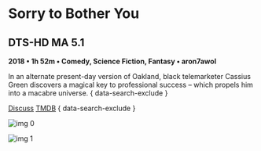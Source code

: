 # Sorry to Bother You

## DTS-HD MA 5.1

**2018 • 1h 52m • Comedy, Science Fiction, Fantasy • aron7awol**

In an alternate present-day version of Oakland, black telemarketer Cassius Green discovers a magical key to professional success – which propels him into a macabre universe.
{ data-search-exclude }

[Discuss](https://www.avsforum.com/threads/bass-eq-for-filtered-movies.2995212/post-56994824)  [TMDB](https://www.themoviedb.org/movie/424781)
{ data-search-exclude }

![img 0](https://i.imgur.com/O92ZAEO.jpg)

![img 1](https://i.imgur.com/QGBulb7.jpg)


